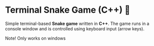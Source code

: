 # Terminal Snake Game (C++) 🐍

Simple terminal-based **Snake game** written in **C++**. The game runs in a console window and is controlled using keyboard input (arrow keys).

Note! Only works on windows
